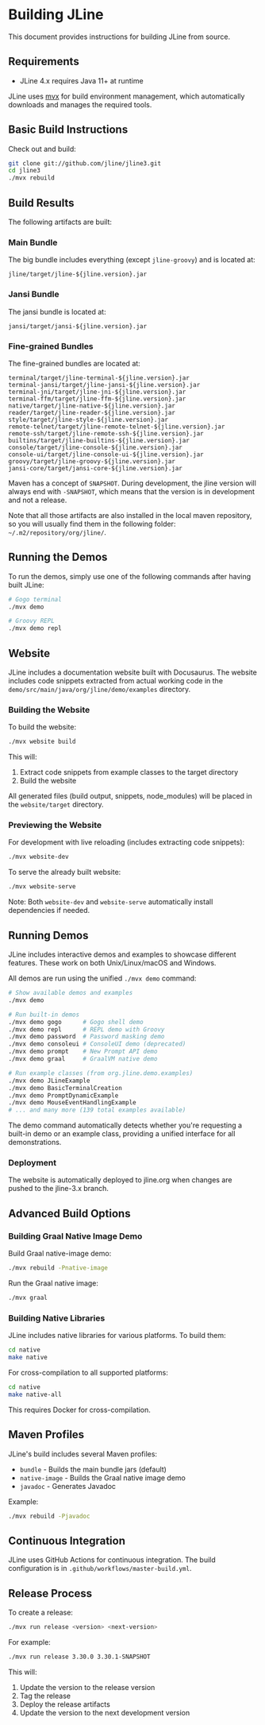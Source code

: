 # Building JLine

This document provides instructions for building JLine from source.

## Requirements

* JLine 4.x requires Java 11+ at runtime

JLine uses [mvx](https://gnodet.github.io/mvx/) for build environment management, which automatically downloads and manages the required tools.

## Basic Build Instructions

Check out and build:

```sh
git clone git://github.com/jline/jline3.git
cd jline3
./mvx rebuild
```

## Build Results

The following artifacts are built:

### Main Bundle

The big bundle includes everything (except `jline-groovy`) and is located at:

```
jline/target/jline-${jline.version}.jar
```

### Jansi Bundle

The jansi bundle is located at:

```
jansi/target/jansi-${jline.version}.jar
```

### Fine-grained Bundles

The fine-grained bundles are located at:

```
terminal/target/jline-terminal-${jline.version}.jar
terminal-jansi/target/jline-jansi-${jline.version}.jar
terminal-jni/target/jline-jni-${jline.version}.jar
terminal-ffm/target/jline-ffm-${jline.version}.jar
native/target/jline-native-${jline.version}.jar
reader/target/jline-reader-${jline.version}.jar
style/target/jline-style-${jline.version}.jar
remote-telnet/target/jline-remote-telnet-${jline.version}.jar
remote-ssh/target/jline-remote-ssh-${jline.version}.jar
builtins/target/jline-builtins-${jline.version}.jar
console/target/jline-console-${jline.version}.jar
console-ui/target/jline-console-ui-${jline.version}.jar
groovy/target/jline-groovy-${jline.version}.jar
jansi-core/target/jansi-core-${jline.version}.jar
```

Maven has a concept of `SNAPSHOT`. During development, the jline version will always end with `-SNAPSHOT`, which means that the version is in development and not a release.

Note that all those artifacts are also installed in the local maven repository, so you will usually find them in the following folder: `~/.m2/repository/org/jline/`.

## Running the Demos

To run the demos, simply use one of the following commands after having built JLine:

```sh
# Gogo terminal
./mvx demo

# Groovy REPL
./mvx demo repl
```

## Website

JLine includes a documentation website built with Docusaurus. The website includes code snippets extracted from actual working code in the `demo/src/main/java/org/jline/demo/examples` directory.

### Building the Website

To build the website:

```sh
./mvx website build
```

This will:

1. Extract code snippets from example classes to the target directory
2. Build the website

All generated files (build output, snippets, node_modules) will be placed in the `website/target` directory.

### Previewing the Website

For development with live reloading (includes extracting code snippets):

```sh
./mvx website-dev
```

To serve the already built website:

```sh
./mvx website-serve
```

Note: Both `website-dev` and `website-serve` automatically install dependencies if needed.

## Running Demos

JLine includes interactive demos and examples to showcase different features. These work on both Unix/Linux/macOS and Windows.

All demos are run using the unified `./mvx demo` command:

```sh
# Show available demos and examples
./mvx demo

# Run built-in demos
./mvx demo gogo      # Gogo shell demo
./mvx demo repl      # REPL demo with Groovy
./mvx demo password  # Password masking demo
./mvx demo consoleui # ConsoleUI demo (deprecated)
./mvx demo prompt    # New Prompt API demo
./mvx demo graal     # GraalVM native demo

# Run example classes (from org.jline.demo.examples)
./mvx demo JLineExample
./mvx demo BasicTerminalCreation
./mvx demo PromptDynamicExample
./mvx demo MouseEventHandlingExample
# ... and many more (139 total examples available)
```

The demo command automatically detects whether you're requesting a built-in demo or an example class, providing a unified interface for all demonstrations.

### Deployment

The website is automatically deployed to jline.org when changes are pushed to the jline-3.x branch.

## Advanced Build Options

### Building Graal Native Image Demo

Build Graal native-image demo:

```sh
./mvx rebuild -Pnative-image
```

Run the Graal native image:

```sh
./mvx graal
```

### Building Native Libraries

JLine includes native libraries for various platforms. To build them:

```sh
cd native
make native
```

For cross-compilation to all supported platforms:

```sh
cd native
make native-all
```

This requires Docker for cross-compilation.

## Maven Profiles

JLine's build includes several Maven profiles:

* `bundle` - Builds the main bundle jars (default)
* `native-image` - Builds the Graal native image demo
* `javadoc` - Generates Javadoc

Example:

```sh
./mvx rebuild -Pjavadoc
```

## Continuous Integration

JLine uses GitHub Actions for continuous integration. The build configuration is in `.github/workflows/master-build.yml`.

## Release Process

To create a release:

```sh
./mvx run release <version> <next-version>
```

For example:

```sh
./mvx run release 3.30.0 3.30.1-SNAPSHOT
```

This will:

1. Update the version to the release version
2. Tag the release
3. Deploy the release artifacts
4. Update the version to the next development version
